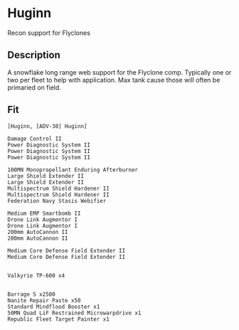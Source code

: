 # Huginn

Recon support for Flyclones

## Description

A snowflake long range web support for the Flyclone comp. Typically one or two per fleet to help with application.
Max tank cause those will often be primaried on field.

## Fit

```
[Huginn, [ADV-30] Huginn]

Damage Control II
Power Diagnostic System II
Power Diagnostic System II
Power Diagnostic System II

100MN Monopropellant Enduring Afterburner
Large Shield Extender II
Large Shield Extender II
Multispectrum Shield Hardener II
Multispectrum Shield Hardener II
Federation Navy Stasis Webifier

Medium EMP Smartbomb II
Drone Link Augmentor I
Drone Link Augmentor I
200mm AutoCannon II
200mm AutoCannon II

Medium Core Defense Field Extender II
Medium Core Defense Field Extender II


Valkyrie TP-600 x4


Barrage S x2500
Nanite Repair Paste x50
Standard Mindflood Booster x1
50MN Quad LiF Restrained Microwarpdrive x1
Republic Fleet Target Painter x1
```
